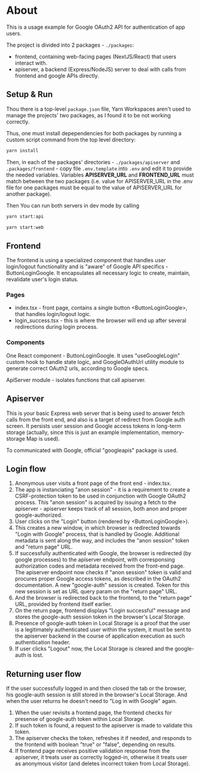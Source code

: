 # About

This is a usage example for Google OAuth2 API for authentication of app users.

The project is divided into 2 packages - `./packages`:

-   frontend, containing web-facing pages (NextJS/React) that users interact
    with.
-   apiserver, a backend (Express/NodeJS) server to deal with calls from
    frontend and google APIs directly.

## Setup & Run

Thou there is a top-level `package.json` file, Yarn Workspaces aren't used to
manage the projects' two packages, as I found it to be not working correctly.

Thus, one must install depependencies for both packages by running a custom
script command from the top level directory:

```bash
yarn install
```

Then, in each of the packages' directories - `./packages/apiserver` and
`.packages/frontend` - copy file `.env.template` into `.env` and edit it to
provide the needed variables. Variables **APISERVER_URL** and
**FRONTEND_URL** must match between the two packages (i.e. value for
APISERVER_URL in the .env file for one packages must be equal to the value of
APISERVER_URL for another package).

Then You can run both servers in dev mode by calling

```bash
yarn start:api
```

```bash
yarn start:web
```

## Frontend

The frontend is using a specialized component that handles user login/logout
functionality and is "aware" of Google API specifics - ButtonLoginGoogle. It
encapsulates all necessary logic to create, maintain, revalidate user's login
status.

### Pages

-   index.tsx - front page, contains a single button \<ButtonLoginGoogle\>, that
    handles login/logout logic.
-   login_success.tsx - this is where the browser will end up after several
    redirections during login process.

### Components

One React component - ButtonLoginGoogle. It uses "useGoogleLogin" custom hook to
handle state logic, and GoogleOAuthUrl utility module to generate correct OAuth2
urls, according to Google specs.

ApiServer module - isolates functions that call apiserver.

## Apiserver

This is your basic Express web server that is being used to answer fetch calls
from the front end, and also is a target of redirect from Google auth screen.
It persists user session and Google access tokens in long-term storage
(actually, since this is just an example implementation, memory-storage Map is
used).

To communicated with Google, official "googleapis" package is used.

## Login flow

1. Anonymous user visits a front page of the front end - index.tsx.
2. The app is instanciating "anon session" - it is a requirement to create a
   CSRF-protection token to be used in conjunction with Google OAuth2 process.
   This "anon session" is acquired by issuing a fetch to the apiserver -
   apiserver keeps track of all session, both anon and proper google-authorized.
3. User clicks on the "Login" button (rendered by \<ButtonLoginGoogle\>).
4. This creates a new window, in which browser is redirected towards "Login with
   Google" process, that is handled by Google. Additional metadata is sent along
   the way, and includes the "anon session" token and "return page" URL.
5. If successfully authenticated with Google, the browser is redirected (by
   google processes) to the apiserver endpoint, with corresponsing authorization
   codes and metadata received from the front-end page. The apiserver endpoint
   now checks if "anon session" token is valid and procures proper Google access
   tokens, as described in the OAuth2 documentation. A new "google-auth" session
   is created. Token for this new session is set as URL query param on the
   "return page" URL.
6. And the browser is redirected back to the frontend, to the "return page" URL,
   provided by frontend itself earlier.
7. On the return page, frontend displays "Login successful" message and stores
   the google-auth session token in the browser's Local Storage.
8. Presence of google-auth token in Local Storage is a proof that the user is a
   legitimately authenticated user within the system, it must be sent to the
   apiserver backend in the course of application execution as such
   authentication header.
9. If user clicks "Logout" now, the Local Storage is cleared and the google-auth
   is lost.

## Returning user flow

If the user successfully logged in and then closed the tab or the browser, his
google-auth session is still stored in the browser's Local Storage. And when the
user returns he doesn't need to "Log in with Google" again.

1. When the user revisits a frontend page, the frontend checks for presense of
   google-auth token within Local Storage.
2. If such token is found, a request to the apiserver is made to validate this
   token.
3. The apiserver checks the token, refreshes it if needed, and responds to the
   frontend with boolean "true" or "false", depending on results.
4. If frontend page receives positive validation response from the apiserver, it
   treats user as correctly logged-in, otherwise it treats user as anonymous
   visitor (and deletes incorrect token from Local Storage).
